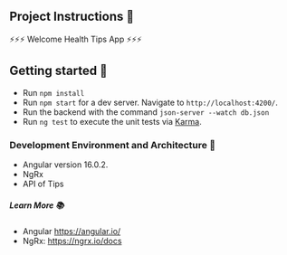 ## Project Instructions 🔖

⚡️⚡️⚡️ Welcome Health Tips App ⚡️⚡️⚡️

## Getting started 🔨

- Run `npm install`
- Run `npm start` for a dev server. Navigate to `http://localhost:4200/`.
- Run the backend with the command `json-server --watch db.json`
- Run `ng test` to execute the unit tests via [Karma](https://karma-runner.github.io).

### Development Environment and Architecture 🧰

- Angular version 16.0.2.
- NgRx
- API of Tips

##### Learn More 📚

- Angular https://angular.io/
- NgRx: https://ngrx.io/docs

